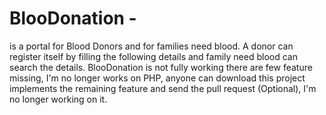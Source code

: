 # BlooDonation - 
is a portal for Blood Donors and for families need blood. A donor can register itself by filling the following details and family need blood can search the details. BlooDonation is not fully working there are few feature missing, I'm no longer works on PHP, anyone can download this project implements the remaining feature and send the pull request (Optional), I'm no longer working on it.
